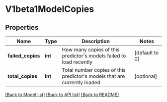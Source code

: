 # V1beta1ModelCopies

## Properties

| Name              | Type    | Description                                                                  | Notes          |
|-------------------|---------|------------------------------------------------------------------------------|----------------|
| **failed_copies** | **int** | How many copies of this predictor&#39;s models failed to load recently       | [default to 0] |
| **total_copies**  | **int** | Total number copies of this predictor&#39;s models that are currently loaded | [optional]     |

[[Back to Model list]](../README.md#documentation-for-models) [[Back to API list]](../README.md#documentation-for-api-endpoints) [[Back to README]](../README.md)
